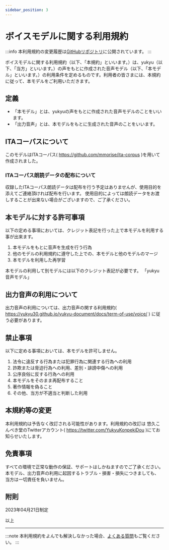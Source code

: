 ```yaml
---
sidebar_position: 3
---
```


# ボイスモデルに関する利用規約
:::info
本利用規約の変更履歴は[GitHubリポジトリ](https://github.com/yukyu30/yukyu_document/commits/master/docs/term-of-use/rvc-model.md)に公開されています。
:::


ボイスモデルに関する利用規約（以下、「本規約」といいます。）は、yukyu（以下、「当方」といいます。）の声をもとに作成された音声モデル（以下、「本モデル」といいます。）の利用条件を定めるものです。利用者の皆さまには、本規約に従って、本モデルをご利用いただきます。

## 定義
- 「本モデル」とは、yukyuの声をもとに作成された音声モデルのことをいいます。
- 「出力音声」とは、本モデルをもとに生成された音声のことをいいます。

## ITAコーパスについて
このモデルはITAコーパス( https://github.com/mmorise/ita-corpus )を用いて作成されました。
### ITAコーパス朗読データの配布について
収録したITAコーパス朗読データは配布を行う予定はありませんが、使用目的を添えてご連絡頂ければ配布を行います。
使用目的によっては朗読データをお渡しすることが出来ない場合がございますので、ご了承ください。

## 本モデルに対する許可事項
以下の定める事項においては、クレジット表記を行った上で本モデルを利用する事が出来ます。

1. 本モデルをもとに音声を生成を行う行為
2. 他のモデルの利用規約に遵守した上での、本モデルと他のモデルのマージ
3. 本モデルを利用した再学習


本モデルの利用して別モデルには以下のクレジット表記が必要です。
「yukyu音声モデル」

## 出力音声の利用について
出力音声の利用については、出力音声の関する利用規約( https://yukyu30.github.io/yukyu-document/docs/term-of-use/voice/ ) に従う必要があります。

## 禁止事項
以下に定める事項においては、本モデルを許可しません。
1. 法令に違反する行為または犯罪行為に関連する行為への利用
2. 詐欺または脅迫行為への利用、差別・誹謗中傷への利用
3. 公序良俗に反する行為への利用
4. 本モデルをそのまま再配布すること
5. 著作情報を偽ること
7. その他、当方が不適当と判断した利用

## 本規約等の変更
本利用規約は予告なく改訂される可能性があります。利用規約の改訂は
悠久こんぺき堂のTwitterアカウント( https://twitter.com/YukyuKonpekiDou )にてお知らせいたします。
## 免責事項
すべての環境で正常な動作の保証、サポートはしかねますのでご了承ください。
本モデル、出力音声の利用に起因するトラブル・損害・損失につきましても、
当方は一切責任を負いません。

## 附則
2023年04月21日制定 

以上  
<hr/>

:::note
本利用規約をよんでも解決しなかった場合、[よくある質問](https://yukyu30.github.io/yukyu-document/docs/faq/)もご覧ください。
:::

